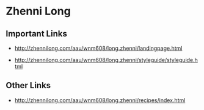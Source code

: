 # Zhenni Long

## Important Links

 
- http://zhennilong.com/aau/wnm608/long.zhenni/landingpage.html

- http://zhennilong.com/aau/wnm608/long.zhenni/styleguide/styleguide.html



## Other Links

- http://zhennilong.com/aau/wnm608/long.zhenni/recipes/index.html



